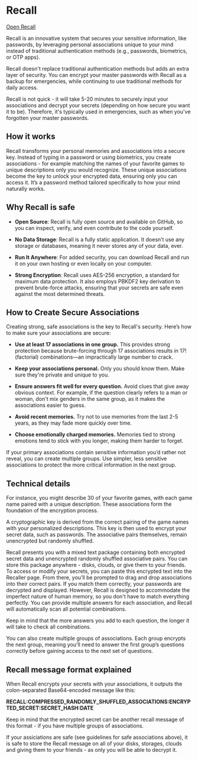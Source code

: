 # Recall

[Open Recall](https://rualark.github.io/Recall)

Recall is an innovative system that secures your sensitive information, like passwords,
by leveraging personal associations unique to your mind instead of traditional authentication methods
(e.g., passwords, biometrics, or OTP apps).

Recall doesn't replace traditional authentication methods but adds an extra layer of security.
You can encrypt your master passwords with Recall as a backup for emergencies,
while continuing to use traditional methods for daily access.

Recall is not quick - it will take 5-20 minutes to securely input your associations
and decrypt your secrets (depending on how secure you want it to be).
Therefore, it's typically used in emergencies, such as when you've forgotten your master passwords.

## How it works

Recall transforms your personal memories and associations into a secure key.
Instead of typing in a password or using biometrics, you create associations -
for example matching the names of your favorite games to unique descriptions only you would recognize.
These unique associations become the key to unlock your encrypted data, ensuring only you can access it.
It’s a password method tailored specifically to how your mind naturally works.

## Why Recall is safe

- **Open Source**: Recall is fully open source and available on GitHub, so you can inspect, verify, and even contribute to the code yourself.

- **No Data Storage**: Recall is a fully static application. It doesn’t use any storage or databases, meaning it never stores any of your data, ever.

- **Run It Anywhere**: For added security, you can download Recall and run it on your own hosting or even locally on your computer.

- **Strong Encryption**: Recall uses AES-256 encryption, a standard for maximum data protection. It also employs PBKDF2 key derivation to prevent brute-force attacks, ensuring that your secrets are safe even against the most determined threats.

## How to Create Secure Associations

Creating strong, safe associations is the key to Recall's security. Here’s how to make sure your associations are secure:

- **Use at least 17 associations in one group.** This provides strong protection because brute-forcing through 17 associations results in 17! (factorial) combinations—an impractically large number to crack.
  
- **Keep your associations personal.** Only you should know them. Make sure they're private and unique to you.
  
- **Ensure answers fit well for every question.** Avoid clues that give away obvious context. For example, if the question clearly refers to a man or woman, don't mix genders in the same group, as it makes the associations easier to guess.
  
- **Avoid recent memories.** Try not to use memories from the last 2-5 years, as they may fade more quickly over time.
  
- **Choose emotionally charged memories.** Memories tied to strong emotions tend to stick with you longer, making them harder to forget.

If your primary associations contain sensitive information you’d rather not reveal, you can create multiple groups.
Use simpler, less sensitive associations to protect the more critical information in the next group.

## Technical details

For instance, you might describe 30 of your favorite games, with each game name paired with a unique description. These associations form the foundation of the encryption process.

A cryptographic key is derived from the correct pairing of the game names with your personalized descriptions. This key is then used to encrypt your secret data, such as passwords. The associative pairs themselves, remain unencrypted but randomly shuffled.

Recall presents you with a mixed text package containing both encrypted secret data and unencrypted randomly shuffled associative pairs. You can store this package anywhere - disks, clouds, or give them to your friends. To access or modify your secrets, you can paste this encrypted text into the Recaller page. From there, you’ll be prompted to drag and drop associations into their correct pairs. If you match them correctly, your passwords are decrypted and displayed. However, Recall is designed to accommodate the imperfect nature of human memory, so you don't have to match everything perfectly. You can provide multiple answers for each association, and Recall will automatically scan all potential combinations.

Keep in mind that the more answers you add to each question, the longer it will take to check all combinations.

You can also create multiple groups of associations. Each group encrypts the next group, meaning you'll need to answer the first group’s questions correctly before gaining access to the next set of questions.

## Recall message format explained

When Recall encrypts your secrets with your associations, it outputs the colon-separated Base64-encoded message like this:

**RECALL:COMPRESSED_RANDOMLY_SHUFFLED_ASSOCIATIONS:ENCRYPTED_SECRET:SECRET_HASH:DATE**
                
Keep in mind that the encrypted secret can be another recall message of this format -
if you have multiple groups of associations.

If your assiciations are safe (see guidelines for safe associations above), it is safe to store the Recall message
on all of your disks, storages, clouds and giving them to your friends - as only you will be able to decrypt it.
